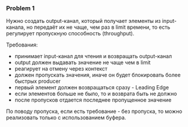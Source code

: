 ### Problem 1

Нужно создать output-канал, который получает элементы из input-канала, но передаёт их не чаще, чем раз в limit времени,
то есть регулирует пропускную способность (throughput).

Требования:

- принимает input-канал для чтения и возвращать output-канал
- output должен выдавать значение не чаще чем в limit
- реагирует на отмену через контекст
- должен пропускать значения, иначе он будет блокировать более быстрых producer
- первый элемент должен возвращаться сразу - Leading Edge
- если элементов больше не было, то и возврата быть не должно
- после пропусков отдается последнее пропущенное значение

По поводу пропуска, если есть требование - без пропуска, то можно реализовать только с использованием буфера.
